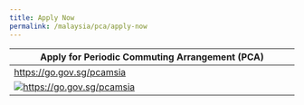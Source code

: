 ```yaml
---
title: Apply Now
permalink: /malaysia/pca/apply-now
---
```


<table>
  <thead>
    <tr>
      <th>Apply for Periodic Commuting Arrangement (PCA)</th>
      <!--<th>Apply for SHN waiver - Returning Singapore Citizens/Permanent Residents holding Malaysia-issued PCA pass</th>-->
    </tr>
  </thead>
  <tbody>
    <tr>
      <td width="60%"><a href="https://go.gov.sg/pcamsia">https://go.gov.sg/pcamsia</a></td>
      <!--<td width="50%"><a href="https://go.gov.sg/pcasgpr">https://go.gov.sg/pcasgpr</a></td>-->
    </tr>
    <tr>
      <td><a href="https://go.gov.sg/pcamsia"><img src="/images/qr-pcamsia.png" alt="https://go.gov.sg/pcamsia" title="https://go.gov.sg/pcamsia"></a></td>
      <!--<td><a href="https://go.gov.sg/pcasgpr"><img src="/images/qr-pcasgpr.png" alt="https://go.gov.sg/pcasgpr" title="https://go.gov.sg/pcasgpr"></a></td>-->
    </tr>
  </tbody>
</table>
